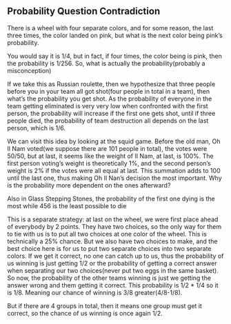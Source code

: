## Probability Question Contradiction

There is a wheel with four separate colors, and for some reason, the last three times, the color landed on pink, but what is the next color being pink’s probability.

You would say it is 1/4, but in fact, if four times, the color being is pink, then the probability is 1/256. So, what is actually the probability(probably a misconception)

If we take this as Russian roulette, then we hypothesize that three people before you in your team all got shot(four people in total in a team), then what’s the probability you get shot. As the probability of everyone in the team getting eliminated is very very low when confronted with the first person, the probability will increase if the first one gets shot, until if three people died, the probability of team destruction all depends on the last person, which is 1/6.

We can visit this idea by looking at the squid game. Before the old man, Oh Il Nam voted(we suppose there are 101 people in total), the votes were 50/50, but at last, it seems like the weight of Il Nam, at last, is 100%. The first person voting’s weight is theoretically 1%, and the second person’s weight is 2% if the votes were all equal at last. This summation adds to 100 until the last one, thus making Oh Il Nan’s decision the most important. Why is the probability more dependent on the ones afterward?

Also in Glass Stepping Stones, the probability of the first one dying is the most while 456 is the least possible to die

This is a separate strategy: at last on the wheel, we were first place ahead of everybody by 2 points. They have two choices, so the only way for them to tie with us is to put all two choices at one color of the wheel. This is technically a 25% chance. But we also have two choices to make, and the best choice here is for us to put two separate choices into two separate colors. If we get it correct, no one can catch up to us, thus the probability of us winning is just getting 1/2 or the probability of getting a correct answer when separating our two choices(never put two eggs in the same basket). So now, the probability of the other teams winning is just we getting the answer wrong and them getting it correct. This probability is 1/2 * 1/4 so it is 1/8. Meaning our chance of winning is 3/8 greater(4/8-1/8).

But if there are 4 groups in total, then it means one group must get it correct, so the chance of us winning is once again 1/2.
